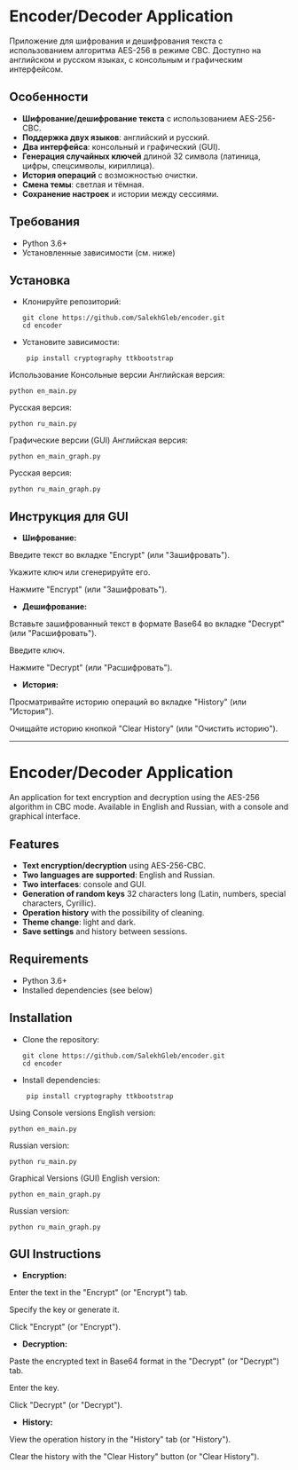 # Encoder/Decoder Application

Приложение для шифрования и дешифрования текста с использованием алгоритма AES-256 в режиме CBC. Доступно на английском и русском языках, с консольным и графическим интерфейсом.


## Особенности

- **Шифрование/дешифрование текста** с использованием AES-256-CBC.
- **Поддержка двух языков**: английский и русский.
- **Два интерфейса**: консольный и графический (GUI).
- **Генерация случайных ключей** длиной 32 символа (латиница, цифры, спецсимволы, кириллица).
- **История операций** с возможностью очистки.
- **Смена темы**: светлая и тёмная.
- **Сохранение настроек** и истории между сессиями.

## Требования

- Python 3.6+
- Установленные зависимости (см. ниже)

## Установка

- Клонируйте репозиторий:
   ```
   git clone https://github.com/SalekhGleb/encoder.git
   cd encoder
- Установите зависимости:

  ```
   pip install cryptography ttkbootstrap
Использование
Консольные версии
Английская версия:

    python en_main.py
Русская версия:

    python ru_main.py
Графические версии (GUI)
    Английская версия:

    python en_main_graph.py
Русская версия:

    python ru_main_graph.py
## Инструкция для GUI
- **Шифрование:**

Введите текст во вкладке "Encrypt" (или "Зашифровать").

Укажите ключ или сгенерируйте его.

Нажмите "Encrypt" (или "Зашифровать").

- **Дешифрование:**

Вставьте зашифрованный текст в формате Base64 во вкладке "Decrypt" (или "Расшифровать").

Введите ключ.

Нажмите "Decrypt" (или "Расшифровать").

- **История:**

Просматривайте историю операций во вкладке "History" (или "История").

Очищайте историю кнопкой "Clear History" (или "Очистить историю").

_______________________________________________________________

# Encoder/Decoder Application

An application for text encryption and decryption using the AES-256 algorithm in CBC mode. Available in English and Russian, with a console and graphical interface.


## Features

- **Text encryption/decryption** using AES-256-CBC.
- **Two languages are supported**: English and Russian.
- **Two interfaces**: console and GUI.
- **Generation of random keys** 32 characters long (Latin, numbers, special characters, Cyrillic).
- **Operation history** with the possibility of cleaning.
- **Theme change**: light and dark.
- **Save settings** and history between sessions.

## Requirements

- Python 3.6+
- Installed dependencies (see below)

## Installation

- Clone the repository:
   ```
   git clone https://github.com/SalekhGleb/encoder.git
   cd encoder
- Install dependencies:

  ```
   pip install cryptography ttkbootstrap
Using
Console versions
English version:

    python en_main.py
Russian version:

    python ru_main.py
Graphical Versions (GUI)
English version:

    python en_main_graph.py
Russian version:

    python ru_main_graph.py
## GUI Instructions
- **Encryption:**

Enter the text in the "Encrypt" (or "Encrypt") tab.

Specify the key or generate it.

Click "Encrypt" (or "Encrypt").

- **Decryption:**

Paste the encrypted text in Base64 format in the "Decrypt" (or "Decrypt") tab.

Enter the key.

Click "Decrypt" (or "Decrypt").

- **History:**

View the operation history in the "History" tab (or "History").

Clear the history with the "Clear History" button (or "Clear History").
